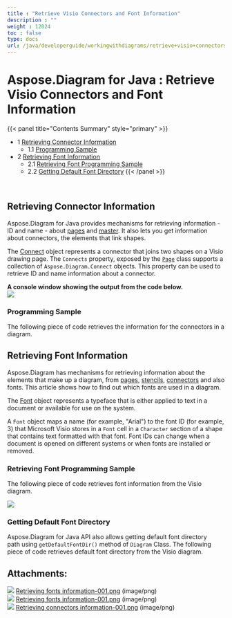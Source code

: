 ```yaml
---
title : "Retrieve Visio Connectors and Font Information" 
description : "" 
weight : 12024 
toc : false
type: docs
url: /java/developerguide/workingwithdiagrams/retrieve+visio+connectors+and+font+information/
---
```


# Aspose.Diagram for Java : Retrieve Visio Connectors and Font Information


{{< panel title="Contents Summary" style="primary" >}}
*   1 [Retrieving Connector Information](#retrieving-connector-information)
    *   1.1 [Programming Sample](#programming-sample)
*   2 [Retrieving Font Information](#retrieving-font-information)
    *   2.1 [Retrieving Font Programming Sample](#retrieving-font-programming-sample)
    *   2.2 [Getting Default Font Directory](#getting-default-font-directory)
{{< /panel >}}
 

 

## Retrieving Connector Information

Aspose.Diagram for Java provides mechanisms for retrieving information - ID and name - about [pages](https://docs2.aspose.com/diagram/java/developerguide/workingwithpages/retrieve+get+copy+and+insert+a+page) and [master](#). It also lets you get information about connectors, the elements that link shapes.

The [Connect](http://www.aspose.com/api/java/diagram/com.aspose.diagram/classes/connect) object represents a connector that joins two shapes on a Visio drawing page. The `Connects` property, exposed by the [`Page`](http://www.aspose.com/api/java/diagram/com.aspose.diagram/classes/Page) class supports a collection of `Aspose.Diagram.Connect` objects. This property can be used to retrieve ID and name information about a connector.

**A console window showing the output from the code below.**  
![](https://docs2.aspose.com/diagram/java/attachments/18612234/18809120.png)

### Programming Sample

The following piece of code retrieves the information for the connectors in a diagram.

## Retrieving Font Information

Aspose.Diagram has mechanisms for retrieving information about the elements that make up a diagram, from [pages](https://docs2.aspose.com/diagram/java/developerguide/workingwithpages/retrieve+get+copy+and+insert+a+page), [stencils](#), [connectors](/pages/createpage.action?spaceKey=diagramjava&title=Retrieving+Connector+Information&linkCreation=true&fromPageId=18612234) and also fonts. This article shows how to find out which fonts are used in a diagram.

The [Font](http://www.aspose.com/api/java/diagram/com.aspose.diagram/classes/font) object represents a typeface that is either applied to text in a document or available for use on the system.

A `Font` object maps a name (for example, "Arial") to the font ID (for example, 3) that Microsoft Visio stores in a `Font` cell in a `Character` section of a shape that contains text formatted with that font. Font IDs can change when a document is opened on different systems or when fonts are installed or removed.

### Retrieving Font Programming Sample

The following piece of code retrieves font information from the Visio diagram.

  
![](https://docs2.aspose.com/diagram/java/attachments/18612234/18809122.png)

### Getting Default Font Directory

Aspose.Diagram for Java API also allows getting default font directory path using `getDefaultFontDir()` method of `Diagram` Class. The following piece of code retrieves default font directory from the Visio diagram.

## Attachments:

![](https://docs2.aspose.com/diagram/java/images/icons/bullet_blue.gif) [Retrieving fonts information-001.png](https://docs2.aspose.com/diagram/java/attachments/18612234/18809121.png) (image/png)  
![](https://docs2.aspose.com/diagram/java/images/icons/bullet_blue.gif) [Retrieving fonts information-001.png](https://docs2.aspose.com/diagram/java/attachments/18612234/18809122.png) (image/png)  
![](https://docs2.aspose.com/diagram/java/images/icons/bullet_blue.gif) [Retrieving connectors information-001.png](https://docs2.aspose.com/diagram/java/attachments/18612234/18809120.png) (image/png)  

